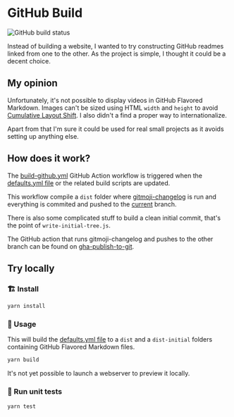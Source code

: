 # GitHub Build

![GitHub build status](https://github.com/yannbertrand/macos-defaults/workflows/Build%20GitHub/badge.svg)

Instead of building a website, I wanted to try constructing GitHub readmes linked from one to the other.
As the project is simple, I thought it could be a decent choice.

## My opinion

Unfortunately, it's not possible to display videos in GitHub Flavored Markdown. Images can't be sized using HTML `width` and `height` to avoid [Cumulative Layout Shift](https://web.dev/cls/). I also didn't a find a proper way to internationalize.

Apart from that I'm sure it could be used for real small projects as it avoids setting up anything else.

## How does it work?

The [build-github.yml](../../.github/workflows/build-github.yml) GitHub Action workflow is triggered when the [defaults.yml file](../../defaults.yml) or the related build scripts are updated.

This workflow compile a `dist` folder where [gitmoji-changelog](https://github.com/frinyvonnick/gitmoji-changelog) is run and everything is commited and pushed to the [current](https://github.com/yannbertrand/macos-defaults/tree/current) branch.

There is also some complicated stuff to build a clean initial commit, that's the point of `write-initial-tree.js`.

The GitHub action that runs gitmoji-changelog and pushes to the other branch can be found on [gha-publish-to-git](https://github.com/yannbertrand/gha-publish-to-git/tree/develop).

## Try locally

### 🏗 Install

```sh
yarn install
```

### 🚀 Usage

This will build the [defaults.yml file](../../defaults.yml) to a `dist` and a `dist-initial` folders containing GitHub Flavored Markdown files.

```sh
yarn build
```

It's not yet possible to launch a webserver to preview it locally.

### 🚧 Run unit tests

```sh
yarn test
```
